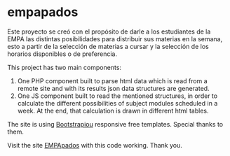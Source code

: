 
# empapados

Este proyecto se cre&oacute; con el prop&oacute;sito de darle a los estudiantes de la EMPA las distintas posibilidades para distribuir sus materias en la semana, esto a partir de la selecci&oacute;n de materias a cursar y la selecci&oacute;n de los horarios disponibles o de preferencia.

This project has two main components:

1. One PHP component built to parse html data which is read from a remote site and with its results json data structures are generated.
2. One JS component built to read the mentioned structures, in order to calculate the different possibilities of subject modules scheduled in a week. At the end, that calculation is drawn in different html tables.

The site is using [Bootstrapiou](https://bootstrapious.com/) responsive free templates. Special thanks to them.

Visit the site [EMPApados](http://metaleideas.com/empapados) with this code working. Thank you.


